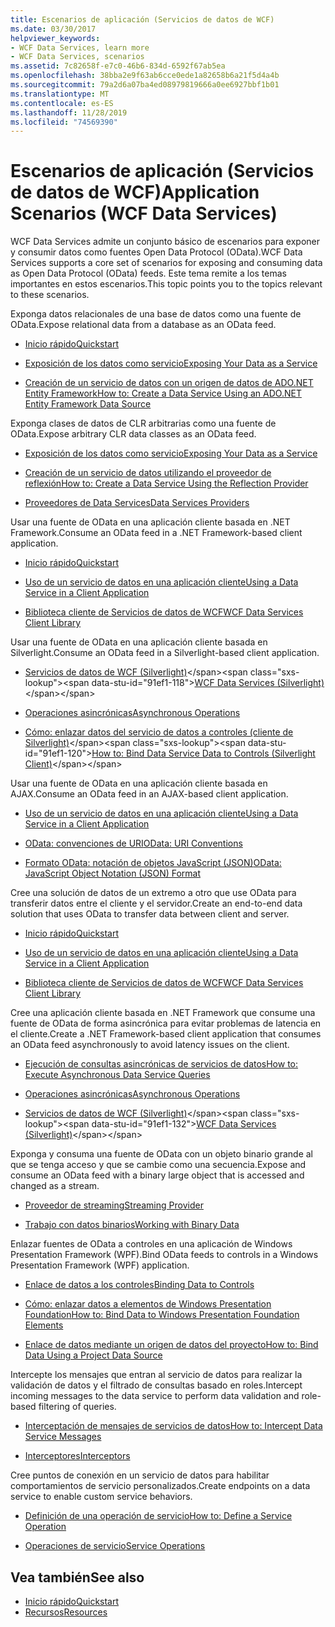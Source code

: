 ```yaml
---
title: Escenarios de aplicación (Servicios de datos de WCF)
ms.date: 03/30/2017
helpviewer_keywords:
- WCF Data Services, learn more
- WCF Data Services, scenarios
ms.assetid: 7c82658f-e7c0-46b6-834d-6592f67ab5ea
ms.openlocfilehash: 38bba2e9f63ab6cce0ede1a82658b6a21f5d4a4b
ms.sourcegitcommit: 79a2d6a07ba4ed08979819666a0ee6927bbf1b01
ms.translationtype: MT
ms.contentlocale: es-ES
ms.lasthandoff: 11/28/2019
ms.locfileid: "74569390"
---
```

# <a name="application-scenarios-wcf-data-services"></a><span data-ttu-id="91ef1-102">Escenarios de aplicación (Servicios de datos de WCF)</span><span class="sxs-lookup"><span data-stu-id="91ef1-102">Application Scenarios (WCF Data Services)</span></span>

<span data-ttu-id="91ef1-103">WCF Data Services admite un conjunto básico de escenarios para exponer y consumir datos como fuentes Open Data Protocol (OData).</span><span class="sxs-lookup"><span data-stu-id="91ef1-103">WCF Data Services supports a core set of scenarios for exposing and consuming data as Open Data Protocol (OData) feeds.</span></span> <span data-ttu-id="91ef1-104">Este tema remite a los temas importantes en estos escenarios.</span><span class="sxs-lookup"><span data-stu-id="91ef1-104">This topic points you to the topics relevant to these scenarios.</span></span>

<span data-ttu-id="91ef1-105">Exponga datos relacionales de una base de datos como una fuente de OData.</span><span class="sxs-lookup"><span data-stu-id="91ef1-105">Expose relational data from a database as an OData feed.</span></span>

- [<span data-ttu-id="91ef1-106">Inicio rápido</span><span class="sxs-lookup"><span data-stu-id="91ef1-106">Quickstart</span></span>](quickstart-wcf-data-services.md)

- [<span data-ttu-id="91ef1-107">Exposición de los datos como servicio</span><span class="sxs-lookup"><span data-stu-id="91ef1-107">Exposing Your Data as a Service</span></span>](exposing-your-data-as-a-service-wcf-data-services.md)

- [<span data-ttu-id="91ef1-108">Creación de un servicio de datos con un origen de datos de ADO.NET Entity Framework</span><span class="sxs-lookup"><span data-stu-id="91ef1-108">How to: Create a Data Service Using an ADO.NET Entity Framework Data Source</span></span>](create-a-data-service-using-an-adonet-ef-data-wcf.md)

<span data-ttu-id="91ef1-109">Exponga clases de datos de CLR arbitrarias como una fuente de OData.</span><span class="sxs-lookup"><span data-stu-id="91ef1-109">Expose arbitrary CLR data classes as an OData feed.</span></span>

- [<span data-ttu-id="91ef1-110">Exposición de los datos como servicio</span><span class="sxs-lookup"><span data-stu-id="91ef1-110">Exposing Your Data as a Service</span></span>](exposing-your-data-as-a-service-wcf-data-services.md)

- [<span data-ttu-id="91ef1-111">Creación de un servicio de datos utilizando el proveedor de reflexión</span><span class="sxs-lookup"><span data-stu-id="91ef1-111">How to: Create a Data Service Using the Reflection Provider</span></span>](create-a-data-service-using-rp-wcf-data-services.md)

- [<span data-ttu-id="91ef1-112">Proveedores de Data Services</span><span class="sxs-lookup"><span data-stu-id="91ef1-112">Data Services Providers</span></span>](data-services-providers-wcf-data-services.md)

<span data-ttu-id="91ef1-113">Usar una fuente de OData en una aplicación cliente basada en .NET Framework.</span><span class="sxs-lookup"><span data-stu-id="91ef1-113">Consume an OData feed in a .NET Framework-based client application.</span></span>

- [<span data-ttu-id="91ef1-114">Inicio rápido</span><span class="sxs-lookup"><span data-stu-id="91ef1-114">Quickstart</span></span>](quickstart-wcf-data-services.md)

- [<span data-ttu-id="91ef1-115">Uso de un servicio de datos en una aplicación cliente</span><span class="sxs-lookup"><span data-stu-id="91ef1-115">Using a Data Service in a Client Application</span></span>](using-a-data-service-in-a-client-application-wcf-data-services.md)

- [<span data-ttu-id="91ef1-116">Biblioteca cliente de Servicios de datos de WCF</span><span class="sxs-lookup"><span data-stu-id="91ef1-116">WCF Data Services Client Library</span></span>](wcf-data-services-client-library.md)

<span data-ttu-id="91ef1-117">Usar una fuente de OData en una aplicación cliente basada en Silverlight.</span><span class="sxs-lookup"><span data-stu-id="91ef1-117">Consume an OData feed in a Silverlight-based client application.</span></span>

- <span data-ttu-id="91ef1-118">[Servicios de datos de WCF (Silverlight)](https://docs.microsoft.com/previous-versions/windows/silverlight/dotnet-windows-silverlight/cc838234(v=vs.95))</span><span class="sxs-lookup"><span data-stu-id="91ef1-118">[WCF Data Services (Silverlight)](https://docs.microsoft.com/previous-versions/windows/silverlight/dotnet-windows-silverlight/cc838234(v=vs.95))</span></span>

- [<span data-ttu-id="91ef1-119">Operaciones asincrónicas</span><span class="sxs-lookup"><span data-stu-id="91ef1-119">Asynchronous Operations</span></span>](asynchronous-operations-wcf-data-services.md)

- <span data-ttu-id="91ef1-120">[Cómo: enlazar datos del servicio de datos a controles (cliente de Silverlight)](https://docs.microsoft.com/previous-versions/dotnet/wcf-data-services/ee681614(v=vs.103))</span><span class="sxs-lookup"><span data-stu-id="91ef1-120">[How to: Bind Data Service Data to Controls (Silverlight Client)](https://docs.microsoft.com/previous-versions/dotnet/wcf-data-services/ee681614(v=vs.103))</span></span>

<span data-ttu-id="91ef1-121">Usar una fuente de OData en una aplicación cliente basada en AJAX.</span><span class="sxs-lookup"><span data-stu-id="91ef1-121">Consume an OData feed in an AJAX-based client application.</span></span>

- [<span data-ttu-id="91ef1-122">Uso de un servicio de datos en una aplicación cliente</span><span class="sxs-lookup"><span data-stu-id="91ef1-122">Using a Data Service in a Client Application</span></span>](using-a-data-service-in-a-client-application-wcf-data-services.md)

- [<span data-ttu-id="91ef1-123">OData: convenciones de URI</span><span class="sxs-lookup"><span data-stu-id="91ef1-123">OData: URI Conventions</span></span>](https://go.microsoft.com/fwlink/?LinkId=185564)

- [<span data-ttu-id="91ef1-124">Formato OData: notación de objetos JavaScript (JSON)</span><span class="sxs-lookup"><span data-stu-id="91ef1-124">OData: JavaScript Object Notation (JSON) Format</span></span>](https://go.microsoft.com/fwlink/?LinkId=185790)

<span data-ttu-id="91ef1-125">Cree una solución de datos de un extremo a otro que use OData para transferir datos entre el cliente y el servidor.</span><span class="sxs-lookup"><span data-stu-id="91ef1-125">Create an end-to-end data solution that uses OData to transfer data between client and server.</span></span>

- [<span data-ttu-id="91ef1-126">Inicio rápido</span><span class="sxs-lookup"><span data-stu-id="91ef1-126">Quickstart</span></span>](quickstart-wcf-data-services.md)

- [<span data-ttu-id="91ef1-127">Uso de un servicio de datos en una aplicación cliente</span><span class="sxs-lookup"><span data-stu-id="91ef1-127">Using a Data Service in a Client Application</span></span>](using-a-data-service-in-a-client-application-wcf-data-services.md)

- [<span data-ttu-id="91ef1-128">Biblioteca cliente de Servicios de datos de WCF</span><span class="sxs-lookup"><span data-stu-id="91ef1-128">WCF Data Services Client Library</span></span>](wcf-data-services-client-library.md)

<span data-ttu-id="91ef1-129">Cree una aplicación cliente basada en .NET Framework que consume una fuente de OData de forma asincrónica para evitar problemas de latencia en el cliente.</span><span class="sxs-lookup"><span data-stu-id="91ef1-129">Create a .NET Framework-based client application that consumes an OData feed asynchronously to avoid latency issues on the client.</span></span>

- [<span data-ttu-id="91ef1-130">Ejecución de consultas asincrónicas de servicios de datos</span><span class="sxs-lookup"><span data-stu-id="91ef1-130">How to: Execute Asynchronous Data Service Queries</span></span>](how-to-execute-asynchronous-data-service-queries-wcf-data-services.md)

- [<span data-ttu-id="91ef1-131">Operaciones asincrónicas</span><span class="sxs-lookup"><span data-stu-id="91ef1-131">Asynchronous Operations</span></span>](asynchronous-operations-wcf-data-services.md)

- <span data-ttu-id="91ef1-132">[Servicios de datos de WCF (Silverlight)](https://docs.microsoft.com/previous-versions/windows/silverlight/dotnet-windows-silverlight/cc838234(v=vs.95))</span><span class="sxs-lookup"><span data-stu-id="91ef1-132">[WCF Data Services (Silverlight)](https://docs.microsoft.com/previous-versions/windows/silverlight/dotnet-windows-silverlight/cc838234(v=vs.95))</span></span>

<span data-ttu-id="91ef1-133">Exponga y consuma una fuente de OData con un objeto binario grande al que se tenga acceso y que se cambie como una secuencia.</span><span class="sxs-lookup"><span data-stu-id="91ef1-133">Expose and consume an OData feed with a binary large object that is accessed and changed as a stream.</span></span>

- [<span data-ttu-id="91ef1-134">Proveedor de streaming</span><span class="sxs-lookup"><span data-stu-id="91ef1-134">Streaming Provider</span></span>](streaming-provider-wcf-data-services.md)

- [<span data-ttu-id="91ef1-135">Trabajo con datos binarios</span><span class="sxs-lookup"><span data-stu-id="91ef1-135">Working with Binary Data</span></span>](working-with-binary-data-wcf-data-services.md)

<span data-ttu-id="91ef1-136">Enlazar fuentes de OData a controles en una aplicación de Windows Presentation Framework (WPF).</span><span class="sxs-lookup"><span data-stu-id="91ef1-136">Bind OData feeds to controls in a Windows Presentation Framework (WPF) application.</span></span>

- [<span data-ttu-id="91ef1-137">Enlace de datos a los controles</span><span class="sxs-lookup"><span data-stu-id="91ef1-137">Binding Data to Controls</span></span>](binding-data-to-controls-wcf-data-services.md)

- [<span data-ttu-id="91ef1-138">Cómo: enlazar datos a elementos de Windows Presentation Foundation</span><span class="sxs-lookup"><span data-stu-id="91ef1-138">How to: Bind Data to Windows Presentation Foundation Elements</span></span>](bind-data-to-wpf-elements-wcf-data-services.md)

- [<span data-ttu-id="91ef1-139">Enlace de datos mediante un origen de datos del proyecto</span><span class="sxs-lookup"><span data-stu-id="91ef1-139">How to: Bind Data Using a Project Data Source</span></span>](how-to-bind-data-using-a-project-data-source-wcf-data-services.md)

<span data-ttu-id="91ef1-140">Intercepte los mensajes que entran al servicio de datos para realizar la validación de datos y el filtrado de consultas basado en roles.</span><span class="sxs-lookup"><span data-stu-id="91ef1-140">Intercept incoming messages to the data service to perform data validation and role-based filtering of queries.</span></span>

- [<span data-ttu-id="91ef1-141">Interceptación de mensajes de servicios de datos</span><span class="sxs-lookup"><span data-stu-id="91ef1-141">How to: Intercept Data Service Messages</span></span>](how-to-intercept-data-service-messages-wcf-data-services.md)

- [<span data-ttu-id="91ef1-142">Interceptores</span><span class="sxs-lookup"><span data-stu-id="91ef1-142">Interceptors</span></span>](interceptors-wcf-data-services.md)

<span data-ttu-id="91ef1-143">Cree puntos de conexión en un servicio de datos para habilitar comportamientos de servicio personalizados.</span><span class="sxs-lookup"><span data-stu-id="91ef1-143">Create endpoints on a data service to enable custom service behaviors.</span></span>

- [<span data-ttu-id="91ef1-144">Definición de una operación de servicio</span><span class="sxs-lookup"><span data-stu-id="91ef1-144">How to: Define a Service Operation</span></span>](how-to-define-a-service-operation-wcf-data-services.md)

- [<span data-ttu-id="91ef1-145">Operaciones de servicio</span><span class="sxs-lookup"><span data-stu-id="91ef1-145">Service Operations</span></span>](service-operations-wcf-data-services.md)

## <a name="see-also"></a><span data-ttu-id="91ef1-146">Vea también</span><span class="sxs-lookup"><span data-stu-id="91ef1-146">See also</span></span>

- [<span data-ttu-id="91ef1-147">Inicio rápido</span><span class="sxs-lookup"><span data-stu-id="91ef1-147">Quickstart</span></span>](quickstart-wcf-data-services.md)
- [<span data-ttu-id="91ef1-148">Recursos</span><span class="sxs-lookup"><span data-stu-id="91ef1-148">Resources</span></span>](wcf-data-services-resources.md)
